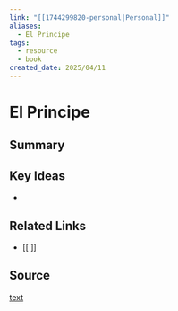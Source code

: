 ```yaml
---
link: "[[1744299820-personal|Personal]]"
aliases:
  - El Principe
tags:
  - resource
  - book
created_date: 2025/04/11
---
```

# El Principe

## Summary


## Key Ideas
- 

## Related Links
- [[ ]]

## Source
[text](url) 
